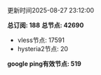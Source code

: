更新时间2025-08-27 23:12:00

**总订阅: 188**
**总节点: 42690**
- vless节点: 17591
- hysteria2节点: 20

**google ping有效节点: 519**
